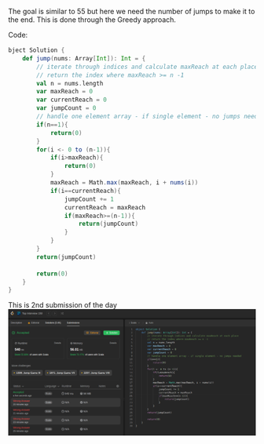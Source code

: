 The goal is similar to 55 but here we need the number of jumps to make it to the end. This is done through the Greedy approach.

Code:
```scala
bject Solution {
    def jump(nums: Array[Int]): Int = {
        // iterate through indices and calculate maxReach at each place
        // return the index where maxReach >= n -1
        val n = nums.length
        var maxReach = 0
        var currentReach = 0
        var jumpCount = 0
        // handle one element array - if single element - no jumps needed
        if(n==1){
            return(0)
        }
        for(i <- 0 to (n-1)){
            if(i>maxReach){
                return(0)
            }
            maxReach = Math.max(maxReach, i + nums(i))
            if(i==currentReach){
                jumpCount += 1
                currentReach = maxReach
                if(maxReach>=(n-1)){
                    return(jumpCount)
                }
            }
        }
        return(jumpCount)
        
        return(0)
    }
}
```

This is 2nd submission of the day
![submission](submission.png)
